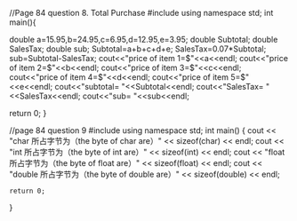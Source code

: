 //Page 84 question 8. Total Purchase
#include<iostream>
using namespace std;
int main(){

double a=15.95,b=24.95,c=6.95,d=12.95,e=3.95;
double Subtotal;
double SalesTax;
double sub;
Subtotal=a+b+c+d+e;
SalesTax=0.07*Subtotal;
sub=Subtotal-SalesTax;
cout<<"price of item 1=$"<<a<<endl;
cout<<"price of item 2=$"<<b<<endl;
cout<<"price of item 3=$"<<c<<endl;
cout<<"price of item 4=$"<<d<<endl;
cout<<"price of item 5=$"<<e<<endl;
cout<<"subtotal= "<<Subtotal<<endl;
cout<<"SalesTax= "<<SalesTax<<endl;
cout<<"sub= "<<sub<<endl;

return 0;
}

//page 84 question 9
#include <iostream>
using namespace std;
int main() {
    cout << "char 所占字节为（the byte of char are）" << sizeof(char) << endl;
    cout << "int 所占字节为（the byte of int are）" << sizeof(int) << endl;
    cout << "float所占字节为（the byte of float are）" << sizeof(float) << endl;
    cout << "double 所占字节为（the byte of double are）" << sizeof(double) << endl;

    return 0;
}












